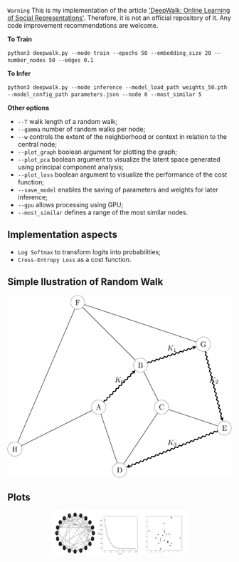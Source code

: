 `Warning` This is my implementation of the article ['DeepWalk: Online Learning of Social Representations'](https://arxiv.org/pdf/1403.6652.pdf). Therefore, it is not an official repository of it. Any code improvement recommendations are welcome.

**To Train**
```
python3 deepwalk.py --mode train --epochs 50 --embedding_size 20 --number_nodes 50 --edges 0.1
```

**To Infer**
```
python3 deepwalk.py --mode inference --model_load_path weights_50.pth --model_config_path parameters.json --node 0 --most_similar 5
```

**Other options**

- `--T` walk length of a random walk;
- `--gamma` number of random walks per node;
- `--w` controls the extent of the neighborhood or context in relation to the central node;
- `--plot_graph` boolean argument for plotting the graph;
- `--plot_pca` boolean argument to visualize the latent space generated using principal component analysis;
- `--plot_loss` boolean argument to visualize the performance of the cost function;
- `--save_model` enables the saving of parameters and weights for later inference;
- `--gpu` allows processing using GPU;
- `--most_similar` defines a range of the most similar nodes.

## Implementation aspects

- `Log Softmax` to transform logits into probabilities;
- `Cross-Entropy Loss` as a cost function.

## Simple Ilustration of Random Walk

![](https://github.com/paulosantosneto/GNNs/blob/main/graph_embeddings/deepwalk/figures/random_walk.png)

## Plots

<div style="display: flex; justify-content: center;">
    <img src="https://github.com/paulosantosneto/GNNs/blob/main/graph_embeddings/deepwalk/figures/graph.png" alt="graph" width="100" height="100" />
    <img src="https://github.com/paulosantosneto/GNNs/blob/main/graph_embeddings/deepwalk/figures/loss.png" alt="loss" width="100" height="100" />
    <img src="https://github.com/paulosantosneto/GNNs/blob/main/graph_embeddings/deepwalk/figures/PCA.png" alt="pca" width="100" height="100" />
</div>